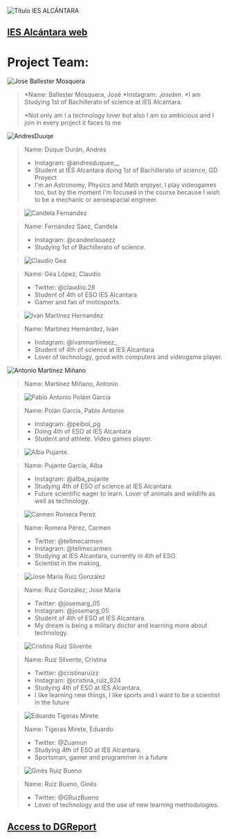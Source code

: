 
![Título IES ALCÁNTARA](/images/LearnToTeach.png)

## [IES Alcántara web]

[IES Alcántara web]: http://www.murciaeduca.es/iesalcantara/sitio/

# Project Team:



> 

![Jose Ballester Mosquera](/images/BallesterJose.png)


> *Name: Ballester Mosquera, José
> *Instagram: ._josebm_.
> *I am Studying 1st of Bachillerato of science at IES Alcantara.
> 
> *Not only am I a technology lover but also I am so ambicious and I join in every project it faces to me




>
![AndresDuuqe](/images/AndresDuque.jpg)
>

> Name: Duque Durán, Andrés
> * Instagram: @andresduquee__
> * Student at IES Alcantara  doing 1st of Bachillerato of science, GD Proyect
> * I'm an Astronomy, Physics and Math enjoyer, I play videogames too, but by the moment I'm focused in the course because I wish to be a mechanic or aeroespacial engineer.
> 







>![Candela Fernandez](/images/candelafernandez.jpg)

> Name: Fernández Sáez, Candela
> * Instagram: @candeelasaezz 
> * Studying 1st of Bachillerato of science.







> ![Claudio Gea](/images/CGL.png)

> Name: Gea López, Claudio
> * Twitter: @claudiio.28
> * Student of 4th of ESO IES Alcantara
> * Gamer and fan of motosports.
> 




> ![Ivan Martinez Hernandez](/images/IMH.jpg)

> Name: Martínez Hernández, Iván
> * Instagram: @ivanmartiineez_ 
> * Student of 4th of science at IES Alcantara 
> * Lover of technology, good with computers and videogame player.







![Antonio Martinez Miñano](/images/imageedit_1_3829808925.jpg)

> Name: Martínez Miñano, Antonio 
>





> ![Pablo Antonio Polám García](/images/PAPG.png)

> Name: Polán García, Pablo Antonio
> * Instagram: @peibol_pg
> * Doing 4th of ESO  at IES Alcantara
> * Student and athlete. Video games player. 
> 





> ![Alba Pujante](/images/albapujante2.jpg).

> Name: Pujante García, Alba
> * Instagram: @alba_pujante
> * Studying 4th of ESO of science at IES Alcantara.
> * Future scientific eager to learn. Lover of animals and wildlife as well as technology.
> 



> ![Carmen Romera Perez](/images/carmenromera.png)


> Name: Romera Pérez, Carmen
> * Twitter: @tellmecarmen
> * Instagram: @tellmecarmen
> * Studying at IES Alcantara, currently in 4th of ESO.
> * Scientist in the making, 





>  ![Jose María Ruiz González](/images/JMRuiz.png)

> Name: Ruiz González, Jose María
> * Twitter: @josemarg_05 
> * Instagram: @josemarg_05
> * Student of 4th of ESO at IES Alcantara.
> * My dream is being a military doctor and learning more about technology.



> ![Cristina Ruiz Silvente](/images/CRS.jpeg)

> Name: Ruiz Silvente, Cristina
> * Twitter: @cristinaruizz
> * Instagram: @cristina_ruiz_824
> * Studying 4th of ESO at IES Alcantara.
> * I like learning new things, I like sports and I want to be a scientist in the future





> ![Eduardo Tigeras Mirete](/images/20210120_124923.jpg)
> 
> Name: Tigeras Mirete, Eduardo
> * Twitter: @Zuamun
> * Studying 4th of ESO at IES Alcantara.
> * Sportsman, gamer and programmer in a future
> 




> ![Ginés Ruiz Bueno](/images/GRBGD.png)


> Name: Ruiz Bueno, Ginés
> * Twitter: @GRuizBueno
> * Lover of technology and the use of new learning methodologies.
> 



## [Access to DGReport]

[Access to DGReport]: https://github.com/Robotics4Rookies/iesalcantara_20_21/blob/main/DGSpecialist/DGReport.md
